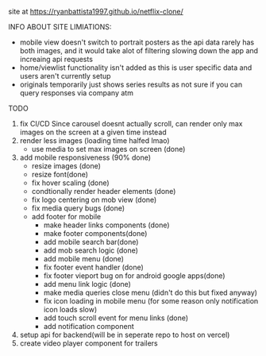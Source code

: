 site at https://ryanbattista1997.github.io/netflix-clone/

INFO ABOUT SITE LIMIATIONS:
 - mobile view doesn't switch to portrait posters as the api data rarely has both images, and it would take alot of filtering slowing down the app and increaing api        requests 
 - home/viewlist functionality isn't added as this is user specific data and users aren't currently setup
 - originals temporarily just shows series results as not sure if you can query responses via company atm

TODO

1) fix CI/CD
Since carousel doesnt actually scroll, can render only max images on the screen at a given time instead
2) render less images (loading time halfed lmao)
   - use media to set max images on screen (done)
3) add mobile responsiveness (90% done)
   - resize images (done)
   - resize font(done)
   - fix hover scaling (done)
   - condtionally render header elements (done)
   - fix logo centering on mob view (done)
   - fix media query bugs (done)
   - add footer for mobile
      - make header links components (done)
      - make footer components(done)
      - add mobile search bar(done)
      - add mob search logic (done)
      - add mobile menu (done)
      - fix footer event handler (done)
      - fix footer vieport bug on for android google apps(done)
      - add menu link logic (done)
      - make media queries close menu (didn't do this but fixed anyway)
      - fix icon loading in mobile menu (for some reason only notification icon loads slow)
      - add touch scroll event for menu links (done)
      - add notification component
4) setup api for backend(will be in seperate repo to host on vercel)
4) create video player component for trailers
